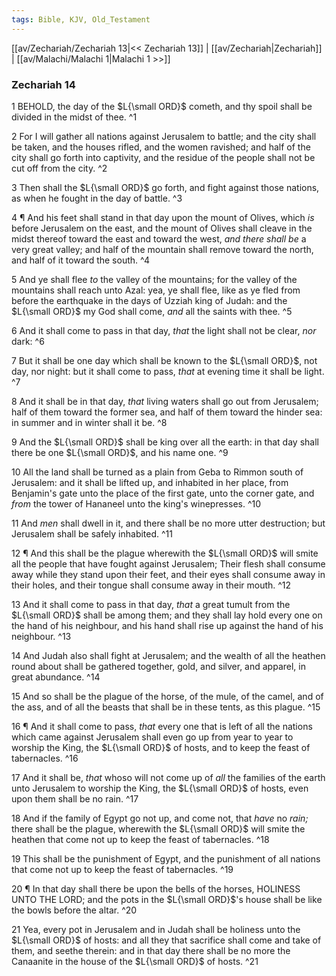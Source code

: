 ```yaml
---
tags: Bible, KJV, Old_Testament
---
```


[[av/Zechariah/Zechariah 13|<< Zechariah 13]] | [[av/Zechariah|Zechariah]] | [[av/Malachi/Malachi 1|Malachi 1 >>]]

### Zechariah 14

1 BEHOLD, the day of the $L{\small ORD}$ cometh, and thy spoil shall be divided in the midst of thee. ^1

2 For I will gather all nations against Jerusalem to battle; and the city shall be taken, and the houses rifled, and the women ravished; and half of the city shall go forth into captivity, and the residue of the people shall not be cut off from the city. ^2

3 Then shall the $L{\small ORD}$ go forth, and fight against those nations, as when he fought in the day of battle. ^3

4 ¶ And his feet shall stand in that day upon the mount of Olives, which _is_ before Jerusalem on the east, and the mount of Olives shall cleave in the midst thereof toward the east and toward the west, _and_ _there_ _shall_ _be_ a very great valley; and half of the mountain shall remove toward the north, and half of it toward the south. ^4

5 And ye shall flee _to_ the valley of the mountains; for the valley of the mountains shall reach unto Azal: yea, ye shall flee, like as ye fled from before the earthquake in the days of Uzziah king of Judah: and the $L{\small ORD}$ my God shall come, _and_ all the saints with thee. ^5

6 And it shall come to pass in that day, _that_ the light shall not be clear, _nor_ dark: ^6

7 But it shall be one day which shall be known to the $L{\small ORD}$, not day, nor night: but it shall come to pass, _that_ at evening time it shall be light. ^7

8 And it shall be in that day, _that_ living waters shall go out from Jerusalem; half of them toward the former sea, and half of them toward the hinder sea: in summer and in winter shall it be. ^8

9 And the $L{\small ORD}$ shall be king over all the earth: in that day shall there be one $L{\small ORD}$, and his name one. ^9

10 All the land shall be turned as a plain from Geba to Rimmon south of Jerusalem: and it shall be lifted up, and inhabited in her place, from Benjamin's gate unto the place of the first gate, unto the corner gate, and _from_ the tower of Hananeel unto the king's winepresses. ^10

11 And _men_ shall dwell in it, and there shall be no more utter destruction; but Jerusalem shall be safely inhabited. ^11

12 ¶ And this shall be the plague wherewith the $L{\small ORD}$ will smite all the people that have fought against Jerusalem; Their flesh shall consume away while they stand upon their feet, and their eyes shall consume away in their holes, and their tongue shall consume away in their mouth. ^12

13 And it shall come to pass in that day, _that_ a great tumult from the $L{\small ORD}$ shall be among them; and they shall lay hold every one on the hand of his neighbour, and his hand shall rise up against the hand of his neighbour. ^13

14 And Judah also shall fight at Jerusalem; and the wealth of all the heathen round about shall be gathered together, gold, and silver, and apparel, in great abundance. ^14

15 And so shall be the plague of the horse, of the mule, of the camel, and of the ass, and of all the beasts that shall be in these tents, as this plague. ^15

16 ¶ And it shall come to pass, _that_ every one that is left of all the nations which came against Jerusalem shall even go up from year to year to worship the King, the $L{\small ORD}$ of hosts, and to keep the feast of tabernacles. ^16

17 And it shall be, _that_ whoso will not come up of _all_ the families of the earth unto Jerusalem to worship the King, the $L{\small ORD}$ of hosts, even upon them shall be no rain. ^17

18 And if the family of Egypt go not up, and come not, that _have_ no _rain;_ there shall be the plague, wherewith the $L{\small ORD}$ will smite the heathen that come not up to keep the feast of tabernacles. ^18

19 This shall be the punishment of Egypt, and the punishment of all nations that come not up to keep the feast of tabernacles. ^19

20 ¶ In that day shall there be upon the bells of the horses, HOLINESS UNTO THE LORD; and the pots in the $L{\small ORD}$'s house shall be like the bowls before the altar. ^20

21 Yea, every pot in Jerusalem and in Judah shall be holiness unto the $L{\small ORD}$ of hosts: and all they that sacrifice shall come and take of them, and seethe therein: and in that day there shall be no more the Canaanite in the house of the $L{\small ORD}$ of hosts. ^21
